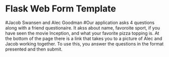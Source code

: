 # Flask Web Form Template
#Jacob Swansen and Alec Goodman
#Our application asks 4 questions along with a friend questionaire. It akss about name, favoroite sport, if you have seen the movie Inception, and what your favorite pizza topping is. At the bottom of the page there is a link that takes you to a picture of Alec and Jacob working together. To use this, you answer the questions in the format presented and then submit.
